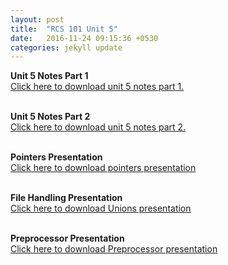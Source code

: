 ```yaml
---
layout: post
title:  "RCS 101 Unit 5"
date:   2016-11-24 09:15:36 +0530
categories: jekyll update
---
```


<strong> Unit 5 Notes Part 1</strong><br>
<a href="http://anubhavpatrick.github.io/Unit%205%20Notes.pdf"> Click here to download unit 5 notes part 1.</a><br>
<br>

<strong> Unit 5 Notes Part 2</strong><br>
<a href="http://anubhavpatrick.github.io/unit%205%20question%20bank%20solution.pdf"> Click here to download unit 5 notes part 2.</a><br>
<br>

<strong> Pointers Presentation </strong><br>
<a href="http://anubhavpatrick.github.io/Pointers.pptx"> Click here to download pointers presentation</a><br>
<br>

<strong> File Handling Presentation </strong><br>
<a href="http://anubhavpatrick.github.io/File%20Handling.pptx"> Click here to download Unions presentation</a><br>
<br>

<strong> Preprocessor Presentation</strong><br>
<a href="http://anubhavpatrick.github.io/The%20C%20Preprocessor.pptx"> Click here to download Preprocessor presentation</a><br>
<br>
